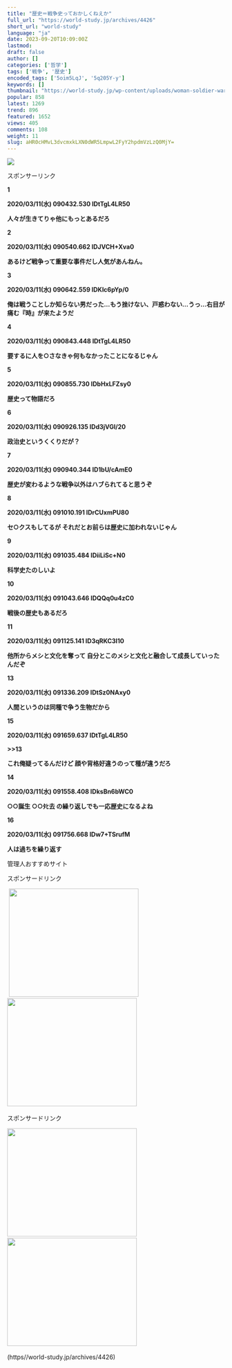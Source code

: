 ```yaml
---
title: "歴史＝戦争史っておかしくねえか"
full_url: "https://world-study.jp/archives/4426"
short_url: "world-study"
language: "ja"
date: 2023-09-20T10:09:00Z
lastmod: 
draft: false
author: []
categories: ['哲学']
tags: ['戦争', '歴史']
encoded_tags: ['5oim5LqJ', '5q205Y-y']
keywords: []
thumbnail: "https://world-study.jp/wp-content/uploads/woman-soldier-war-shooting-warrior-5427485.jpg"
popular: 858
latest: 1269
trend: 896
featured: 1652
views: 405
comments: 108
weight: 11
slug: aHR0cHMvL3dvcmxkLXN0dWR5LmpwL2FyY2hpdmVzLzQ0MjY=
---
```


![](https://world-study.jp/wp-content/uploads/woman-soldier-war-shooting-warrior-5427485.jpg)

<div><p class='ps-label'>スポンサーリンク</p><p class='ps-widget'></p><p class='t_h'><strong><p>1 <p> 2020/03/11(水) 090432.530 IDtTgL4LR50</p></p></strong></p><p class='t_b'><strong><p> 人々が生きてりゃ他にもっとあるだろ </p></strong></p><p></p><p class='t_b'><strong><p>2 <p> 2020/03/11(水) 090540.662 IDJVCH+Xva0</p></p></strong></p><p class='t_b'><strong><p> あるけど戦争って重要な事件だし人気があんねん。 </p></strong></p><p class='t_h'><strong><p>3 <p> 2020/03/11(水) 090642.559 IDKIc6pYp/0</p></p></strong></p><p class='t_b'><strong><p> 俺は戦うことしか知らない男だった…もう挫けない、戸惑わない…うっ…右目が痛む『時』が来たようだ </p></strong></p><p class='t_h'><strong><p>4 <p> 2020/03/11(水) 090843.448 IDtTgL4LR50</p></p></strong></p><p class='t_b'><strong><p> 要するに人を○さなきゃ何もなかったことになるじゃん </p></strong></p><p class='t_h'><strong><p>5 <p> 2020/03/11(水) 090855.730 IDbHxLFZsy0</p></p></strong></p><p class='t_b'><strong><p> 歴史って物語だろ </p></strong></p><p class='t_h'><strong><p>6 <p> 2020/03/11(水) 090926.135 IDd3jVGl/20</p></p></strong></p><p class='t_b'><strong><p> 政治史というくくりだが？ </p></strong></p><p class='t_h'><strong><p>7 <p> 2020/03/11(水) 090940.344 ID1bU/cAmE0</p></p></strong></p><p class='t_b'><strong><p> 歴史が変わるような戦争以外はハブられてると思うぞ </p></strong></p><p class='t_h'><strong><p>8 <p> 2020/03/11(水) 091010.191 IDrCUxmPU80</p></p></strong></p><p class='t_b'><strong><p> セ○クスもしてるが それだとお前らは歴史に加われないじゃん </p></strong></p><p class='t_h'><strong><p>9 <p> 2020/03/11(水) 091035.484 IDiiLiSc+N0</p></p></strong></p><p class='t_b'><strong><p> 科学史たのしいよ </p></strong></p><p class='t_h'><strong><p>10 <p> 2020/03/11(水) 091043.646 IDQQq0u4zC0</p></p></strong></p><p class='t_b'><strong><p> 戦後の歴史もあるだろ </p></strong></p><p class='t_h'><strong><p>11 <p> 2020/03/11(水) 091125.141 ID3qRKC3I10</p></p></strong></p><p class='t_b'><strong><p> 他所からメシと文化を奪って 自分とこのメシと文化と融合して成長していったんだぞ </p></strong></p><p class='t_h'><strong><p>13 <p> 2020/03/11(水) 091336.209 IDtSz0NAxy0</p></p></strong></p><p class='t_b'><strong><p> 人間というのは同種で争う生物だから </p></strong></p><p class='t_h t_i'><strong><p>15 <p> 2020/03/11(水) 091659.637 IDtTgL4LR50</p></p></strong></p><p class='t_b t_i'><strong><p><p class='anchor'>>>13</p> これ俺疑ってるんだけど 顔や背格好違うのって種が違うだろ</p></strong></p><p class='t_h'><strong><p>14 <p> 2020/03/11(水) 091558.408 IDksBn6bWC0</p></p></strong></p><p class='t_b'><strong><p> ○○誕生 ○○ﾀﾋ去 の繰り返しでも一応歴史になるよね </p></strong></p><p class='t_h'><strong><p>16 <p> 2020/03/11(水) 091756.668 IDw7+TSrufM</p></p></strong></p><p class='t_b'><strong><p> 人は過ちを繰り返す </p></strong></p> <p class='textwidget custom-html-widget'></p><p class='top_rss_down_title'> 管理人おすすめサイト </p> <p class='rss4'> </p><p class='posts-under-1'>スポンサードリンク</p><a href='https//hb.afl.rakuten.co.jp/hsc/22147dca.3eb27a4d.22147dcb.ab9930ba/?link_type=pict&ut=eyJwYWdlIjoic2hvcCIsInR5cGUiOiJwaWN0IiwiY29sIjoxLCJjYXQiOiI0NCIsImJhbiI6IjQ2MDEzNSIsImFtcCI6ZmFsc2V9' target='_blank' rel='nofollow sponsored noopener'><img src='https//hbb.afl.rakuten.co.jp/hsb/22147dca.3eb27a4d.22147dcb.ab9930ba/?me_id=1&me_adv_id=460135&t=pict' border='0' alt='' title=''></a> <a href='https//px.a8.net/svt/ejp?a8mat=3TD6WR+3C9O2A+2PEO+1I1IKX' rel='nofollow'> <img border='0' width='300' height='250' alt='' src='https//www23.a8.net/svt/bgt?aid=230722875202&wid=005&eno=01&mid=s00000012624009077000&mc=1'></a> <img border='0' width='1' height='1' src='https//www10.a8.net/0.gif?a8mat=3TD6WR+3C9O2A+2PEO+1I1IKX' alt=''> <a href='https//px.a8.net/svt/ejp?a8mat=3TD6WR+4491HU+54ZG+609HT' rel='nofollow'> <img border='0' width='300' height='250' alt='' src='https//www29.a8.net/svt/bgt?aid=230722875249&wid=005&eno=01&mid=s00000023974001009000&mc=1'></a> <img border='0' width='1' height='1' src='https//www18.a8.net/0.gif?a8mat=3TD6WR+4491HU+54ZG+609HT' alt=''> <p class='posts-under-1'>スポンサードリンク</p><a href='https//px.a8.net/svt/ejp?a8mat=3BQDI5+2RFHW2+3D3Q+65U41' rel='nofollow'> <img border='0' width='300' height='250' alt='' src='https//www28.a8.net/svt/bgt?aid=201104861167&wid=005&eno=01&mid=s00000015695001035000&mc=1'></a> <img border='0' width='1' height='1' src='https//www17.a8.net/0.gif?a8mat=3BQDI5+2RFHW2+3D3Q+65U41' alt=''> <a href='https//px.a8.net/svt/ejp?a8mat=3H5J7Z+P0B9U+50+35UAKX' rel='nofollow'> <img border='0' width='300' height='250' alt='' src='https//www23.a8.net/svt/bgt?aid=210210191042&wid=005&eno=01&mid=s00000000018019121000&mc=1'></a> <img border='0' width='1' height='1' src='https//www10.a8.net/0.gif?a8mat=3H5J7Z+P0B9U+50+35UAKX' alt=''> </div>

(https//world-study.jp/archives/4426)
